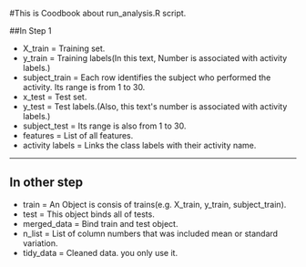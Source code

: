 #This is Coodbook about run_analysis.R script.

##In Step 1
- X_train = Training set.
- y_train = Training labels(In this text, Number is associated with activity labels.)
- subject_train = Each row identifies the subject who performed the activity. Its range is from 1 to 30. 
- x_test = Test set.
- y_test = Test labels.(Also, this text's number is associated with activity labels.)
- subject_test = Its range is also from 1 to 30.
- features = List of all features.
- activity labels = Links the class labels with their activity name.

------
## In other step
- train = An Object is consis of trains(e.g. X_train, y_train, subject_train).
- test = This object binds all of tests. 
- merged_data = Bind train and test object.
- n_list = List of column numbers that was included mean or standard variation.
- tidy_data = Cleaned data. you only use it.
